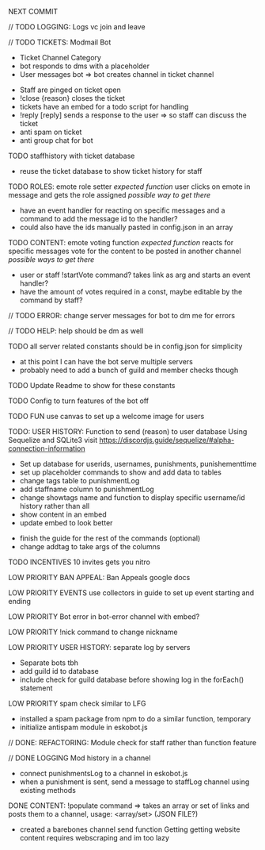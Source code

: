 NEXT COMMIT


// TODO LOGGING: Logs vc join and leave

// TODO TICKETS: Modmail Bot
+ Ticket Channel Category
+ bot responds to dms with a placeholder
+ User messages bot => bot creates channel in ticket channel
- Staff are pinged on ticket open
- !close {reason} closes the ticket
- tickets have an embed for a todo script for handling
- !reply [reply] sends a response to the user => so staff can discuss the ticket
- anti spam on ticket
- anti group chat for bot

TODO staffhistory with ticket database
- reuse the ticket database to show ticket history for staff

TODO ROLES: emote role setter
*expected function*
user clicks on emote in message and gets the role assigned
*possible way to get there*
- have an event handler for reacting on specific messages and a command to add the message id to the handler?
- could also have the ids manually pasted in config.json in an array

TODO CONTENT: emote voting function
*expected function*
reacts for specific messages vote for the content to be posted in another channel
*possible ways to get there*
- user or staff !startVote command? takes link as arg and starts an event handler?
- have the amount of votes required in a const, maybe editable by the command by staff?

// TODO ERROR: change server messages for bot to dm me for errors

// TODO HELP: help should be dm as well

TODO all server related constants should be in config.json for simplicity
- at this point I can have the bot serve multiple servers
- probably need to add a bunch of guild and member checks though

TODO Update Readme to show for these constants

TODO Config to turn features of the bot off

TODO FUN use canvas to set up a welcome image for users

TODO: USER HISTORY: Function to send (reason) to user database
Using Sequelize and SQLite3
visit https://discordjs.guide/sequelize/#alpha-connection-information

+ Set up database for userids, usernames, punishments, punishementtime
+ set up placeholder commands to show and add data to tables
+ change tags table to punishmentLog
+ add staffname column to punishmentLog
+ change showtags name and function to display specific username/id history rather than all
+ show content in an embed
+ update embed to look better
- finish the guide for the rest of the commands
(optional)
- change addtag to take args of the columns

TODO INCENTIVES 10 invites gets you nitro

LOW PRIORITY BAN APPEAL: Ban Appeals google docs

LOW PRIORITY EVENTS use collectors in guide to set up event starting and ending

LOW PRIORITY Bot error in bot-error channel with embed?

LOW PRIORITY !nick command to change nickname

LOW PRIORITY USER HISTORY: separate log by servers
- Separate bots tbh
- add guild id to database
- include check for guild database before showing log in the forEach() statement

LOW PRIORITY spam check similar to LFG
+ installed a spam package from npm to do a similar function, temporary
+ initialize antispam module in eskobot.js

// DONE: REFACTORING: Module check for staff rather than function feature

// DONE LOGGING Mod history in a channel
- connect punishmentsLog to a channel in eskobot.js
- when a punishment is sent, send a message to staffLog channel using existing methods

DONE CONTENT: !populate command => takes an array or set of links and posts them to a channel, usage: <channel> <array/set> (JSON FILE?)
+ created a barebones channel send function
Getting getting website content requires webscraping and im too lazy 